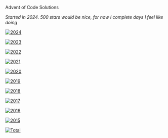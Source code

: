 Advent of Code Solutions

*Started in 2024. 500 stars would be nice, for now I complete days I feel like doing*

[![2024](https://img.shields.io/badge/2024-50*-green)](https://adventofcode.com/)

[![2023](https://img.shields.io/badge/2023-33*-yellow)](https://adventofcode.com/)

[![2022](https://img.shields.io/badge/2022-12*-yellow)](https://adventofcode.com/)

[![2021](https://img.shields.io/badge/2021-5*-yellow)](https://adventofcode.com/)

[![2020](https://img.shields.io/badge/2020-18*-yellow)](https://github.com/adamsarok/AdventOfCode-2020-ts)

[![2019](https://img.shields.io/badge/2019-50*-green)](https://adventofcode.com/)

[![2018](https://img.shields.io/badge/2018-0*-red)](https://adventofcode.com/)

[![2017](https://img.shields.io/badge/2017-0*-red)](https://adventofcode.com/)

[![2016](https://img.shields.io/badge/2016-0*-red)](https://adventofcode.com/)

[![2015](https://img.shields.io/badge/2015-0*-red)](https://adventofcode.com/)

[![Total](https://img.shields.io/badge/Total*-168*-yellow)](https://adventofcode.com/)
